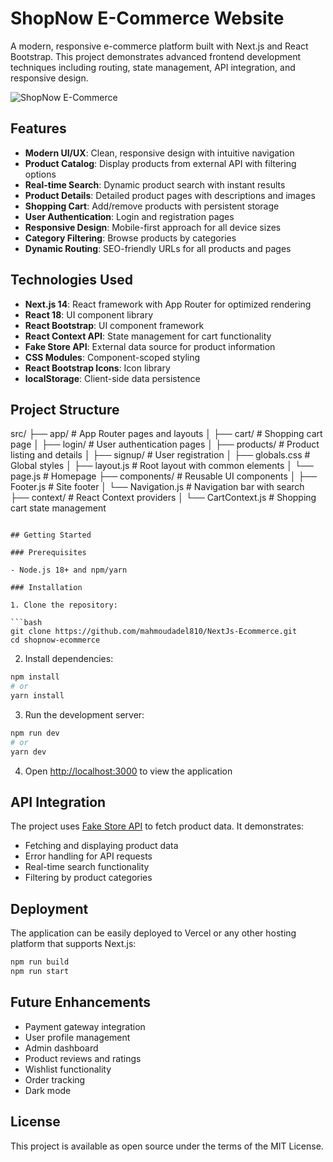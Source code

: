 <!-- @format -->

# ShopNow E-Commerce Website

A modern, responsive e-commerce platform built with Next.js and React Bootstrap. This project demonstrates advanced frontend development techniques including routing, state management, API integration, and responsive design.

![ShopNow E-Commerce](https://i.imgur.com/XYZ123.png)

## Features

- **Modern UI/UX**: Clean, responsive design with intuitive navigation
- **Product Catalog**: Display products from external API with filtering options
- **Real-time Search**: Dynamic product search with instant results
- **Product Details**: Detailed product pages with descriptions and images
- **Shopping Cart**: Add/remove products with persistent storage
- **User Authentication**: Login and registration pages
- **Responsive Design**: Mobile-first approach for all device sizes
- **Category Filtering**: Browse products by categories
- **Dynamic Routing**: SEO-friendly URLs for all products and pages

## Technologies Used

- **Next.js 14**: React framework with App Router for optimized rendering
- **React 18**: UI component library
- **React Bootstrap**: UI component framework
- **React Context API**: State management for cart functionality
- **Fake Store API**: External data source for product information
- **CSS Modules**: Component-scoped styling
- **React Bootstrap Icons**: Icon library
- **localStorage**: Client-side data persistence

## Project Structure


src/
├── app/                  # App Router pages and layouts
│   ├── cart/             # Shopping cart page
│   ├── login/            # User authentication pages
│   ├── products/         # Product listing and details
│   ├── signup/           # User registration
│   ├── globals.css       # Global styles
│   ├── layout.js         # Root layout with common elements
│   └── page.js           # Homepage
├── components/           # Reusable UI components
│   ├── Footer.js         # Site footer
│   └── Navigation.js     # Navigation bar with search
├── context/              # React Context providers
│   └── CartContext.js    # Shopping cart state management
```

## Getting Started

### Prerequisites

- Node.js 18+ and npm/yarn

### Installation

1. Clone the repository:

```bash
git clone https://github.com/mahmoudadel810/NextJs-Ecommerce.git
cd shopnow-ecommerce
```

2. Install dependencies:

```bash
npm install
# or
yarn install
```

3. Run the development server:

```bash
npm run dev
# or
yarn dev
```

4. Open [http://localhost:3000](http://localhost:3000) to view the application

## API Integration

The project uses [Fake Store API](https://fakestoreapi.com/) to fetch product data. It demonstrates:

- Fetching and displaying product data
- Error handling for API requests
- Real-time search functionality
- Filtering by product categories

## Deployment

The application can be easily deployed to Vercel or any other hosting platform that supports Next.js:

```bash
npm run build
npm run start
```

## Future Enhancements

- Payment gateway integration
- User profile management
- Admin dashboard
- Product reviews and ratings
- Wishlist functionality
- Order tracking
- Dark mode

## License

This project is available as open source under the terms of the MIT License.
